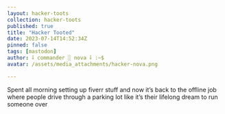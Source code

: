 ```yaml
---
layout: hacker-toots
collection: hacker-toots
published: true
title: "Hacker Tooted"
date: 2023-07-14T14:52:34Z
pinned: false
tags: [mastodon]
author: ⸸ commander ░ nova ⸸ :~$
avatar: /assets/media_attachments/hacker-nova.png

---
```


<p>Spent all morning setting up fiverr stuff and now it’s back to the offline job where people drive through a parking lot like it’s their lifelong dream to run someone over</p>


